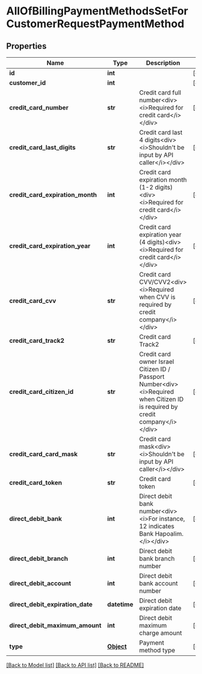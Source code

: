 # AllOfBillingPaymentMethodsSetForCustomerRequestPaymentMethod

## Properties
Name | Type | Description | Notes
------------ | ------------- | ------------- | -------------
**id** | **int** |  | [optional] 
**customer_id** | **int** |  | [optional] 
**credit_card_number** | **str** | Credit card full number&lt;div&gt;&lt;i&gt;Required for credit card&lt;/i&gt;&lt;/div&gt; | [optional] 
**credit_card_last_digits** | **str** | Credit card last 4 digits&lt;div&gt;&lt;i&gt;Shouldn&#x27;t be input by API caller&lt;/i&gt;&lt;/div&gt; | [optional] 
**credit_card_expiration_month** | **int** | Credit card expiration month (1-2 digits)&lt;div&gt;&lt;i&gt;Required for credit card&lt;/i&gt;&lt;/div&gt; | [optional] 
**credit_card_expiration_year** | **int** | Credit card expiration year (4 digits)&lt;div&gt;&lt;i&gt;Required for credit card&lt;/i&gt;&lt;/div&gt; | [optional] 
**credit_card_cvv** | **str** | Credit card CVV/CVV2&lt;div&gt;&lt;i&gt;Required when CVV is required by credit company&lt;/i&gt;&lt;/div&gt; | [optional] 
**credit_card_track2** | **str** | Credit card Track2 | [optional] 
**credit_card_citizen_id** | **str** | Credit card owner Israel Citizen ID / Passport Number&lt;div&gt;&lt;i&gt;Required when Citizen ID is required by credit company&lt;/i&gt;&lt;/div&gt; | [optional] 
**credit_card_card_mask** | **str** | Credit card mask&lt;div&gt;&lt;i&gt;Shouldn&#x27;t be input by API caller&lt;/i&gt;&lt;/div&gt; | [optional] 
**credit_card_token** | **str** | Credit card token | [optional] 
**direct_debit_bank** | **int** | Direct debit bank number&lt;div&gt;&lt;i&gt;For instance, 12 indicates Bank Hapoalim.&lt;/i&gt;&lt;/div&gt; | [optional] 
**direct_debit_branch** | **int** | Direct debit bank branch number | [optional] 
**direct_debit_account** | **int** | Direct debit bank account number | [optional] 
**direct_debit_expiration_date** | **datetime** | Direct debit expiration date | [optional] 
**direct_debit_maximum_amount** | **int** | Direct debit maximum charge amount | [optional] 
**type** | [**Object**](Object.md) | Payment method type | [optional] 

[[Back to Model list]](../README.md#documentation-for-models) [[Back to API list]](../README.md#documentation-for-api-endpoints) [[Back to README]](../README.md)

